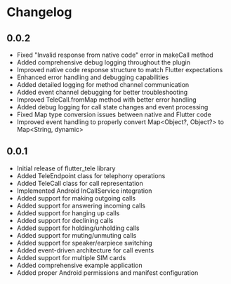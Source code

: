 # Changelog

## 0.0.2

* Fixed "Invalid response from native code" error in makeCall method
* Added comprehensive debug logging throughout the plugin
* Improved native code response structure to match Flutter expectations
* Enhanced error handling and debugging capabilities
* Added detailed logging for method channel communication
* Added event channel debugging for better troubleshooting
* Improved TeleCall.fromMap method with better error handling
* Added debug logging for call state changes and event processing
* Fixed Map type conversion issues between native and Flutter code
* Improved event handling to properly convert Map<Object?, Object?> to Map<String, dynamic>

## 0.0.1

* Initial release of flutter_tele library
* Added TeleEndpoint class for telephony operations
* Added TeleCall class for call representation
* Implemented Android InCallService integration
* Added support for making outgoing calls
* Added support for answering incoming calls
* Added support for hanging up calls
* Added support for declining calls
* Added support for holding/unholding calls
* Added support for muting/unmuting calls
* Added support for speaker/earpiece switching
* Added event-driven architecture for call events
* Added support for multiple SIM cards
* Added comprehensive example application
* Added proper Android permissions and manifest configuration
